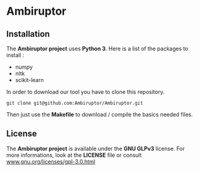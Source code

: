 # Ambiruptor

## Installation

The **Ambiruptor project** uses **Python 3**. Here is a list of the packages to install :
* numpy
* nltk
* scikit-learn

In order to download our tool you have to clone this repository.
```
git clone git@github.com:Ambiruptor/Ambiruptor.git
```
Then just use the **Makefile** to download / compile the basics needed files.

## License

The **Ambiruptor project** is available under the **GNU GLPv3** license. For more informations, look at the **LICENSE** file or consult www.gnu.org/licenses/gpl-3.0.html
